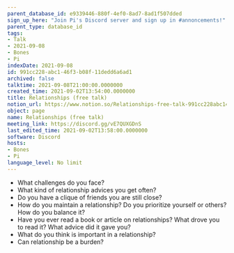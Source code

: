 ```yaml
---
parent_database_id: e9339446-880f-4ef0-8ad7-8ad1f507dded
sign_up_here: "Join Pi's Discord server and sign up in #annoncements!"
parent_type: database_id
tags:
- Talk
- 2021-09-08
- Bones
- Pi
indexDate: 2021-09-08
id: 991cc228-abc1-46f3-b08f-11dedd6a6ad1
archived: false
talktime: 2021-09-08T21:00:00.0000000
created_time: 2021-09-02T13:54:00.0000000
title: Relationships (free talk)
notion_url: https://www.notion.so/Relationships-free-talk-991cc228abc146f3b08f11dedd6a6ad1
object: page
name: Relationships (free talk)
meeting_link: https://discord.gg/vE7QUXGDnS
last_edited_time: 2021-09-02T13:58:00.0000000
software: Discord
hosts:
- Bones
- Pi
language_level: No limit
---
```



   - What challenges do you face?
   - What kind of relationship advices you get often?
   - Do you have a clique of friends you are still close?
   - How do you maintain a relationship? Do you prioritize yourself or others? How do you balance it?
   - Have you ever read a book or article on relationships? What drove you to read it? What advice did it gave you?
   - What do you think is important in a relationship?
   - Can relationship be a burden?










